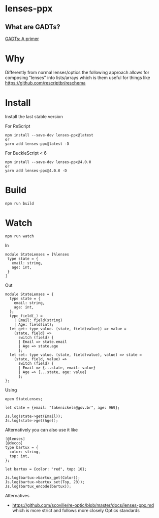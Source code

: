 # lenses-ppx

## What are GADTs?
[GADTs: A primer](https://sketch.sh/s/yH0MJiujNSiofDWOU85loX/)

# Why
Differently from normal lenses/optics the following approach allows for composing "lenses" into lists/arrays which is them useful for things like https://github.com/rescriptbr/reschema

# Install
Install the last stable version

For ReScript
```
npm install --save-dev lenses-ppx@latest
or
yarn add lenses-ppx@latest -D
```

For BuckleScript < 6
```
npm install --save-dev lenses-ppx@4.0.0
or
yarn add lenses-ppx@4.0.0 -D
```

# Build
```
npm run build
```

# Watch

```
npm run watch
```

In
```reason
module StateLenses = [%lenses
 type state = {
   email: string,
   age: int,
 }
]
```

Out

```reason
module StateLenses = {
  type state = {
    email: string,
    age: int,
  };
  type field(_) =
    | Email: field(string)
    | Age: field(int);
  let get: type value. (state, field(value)) => value =
    (state, field) =>
      switch (field) {
      | Email => state.email
      | Age => state.age
      };
  let set: type value. (state, field(value), value) => state =
    (state, field, value) =>
      switch (field) {
      | Email => {...state, email: value}
      | Age => {...state, age: value}
      };
};
```
Using
```reason
open StateLenses;

let state = {email: "fakenickels@gov.br", age: 969};

Js.log(state->get(Email));
Js.log(state->get(Age));
```


Alternatively you can also use it like
```reason
[@lenses]
[@decco]
type bartux = {
  color: string,
  top: int,
};

let bartux = {color: "red", top: 10};

Js.log(bartux->bartux_get(Color));
Js.log(bartux->bartux_set(Top, 20));
Js.log(bartux_encode(bartux));
```


Alternatives

- https://github.com/scoville/re-optic/blob/master/docs/lenses-ppx.md which is more strict and follows more closely Optics standards
